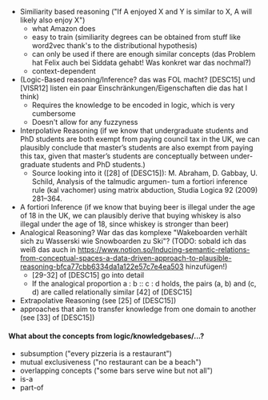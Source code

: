 * Similiarity based reasoning ("If A enjoyed X and Y is similar to X, A will likely also enjoy X")
    * what Amazon does
    * easy to train (similiarity degrees can be obtained from stuff like word2vec thank's to the distributional hypothesis)
    * can only be used if there are enough similar concepts (das Problem hat Felix auch bei Siddata gehabt! Was konkret war das nochmal?)
    * context-dependent
* (Logic-Based reasoning/Inference? das was FOL macht? [DESC15] und [VISR12] listen ein paar Einschränkungen/Eigenschaften die das hat I think)
    * Requires the knowledge to be encoded in logic, which is very cumbersome
    * Doesn't allow for any fuzzyness
* Interpolative Reasoning (if we know that undergraduate students and PhD students are both exempt from paying council tax in the UK, we can plausibly conclude that master’s students are also exempt from paying this tax, given that master’s students are conceptually between under- graduate students and PhD students.)
    * Source looking into it ([28] of [DESC15]): M. Abraham, D. Gabbay, U. Schild, Analysis of the talmudic argumen- tum a fortiori inference rule (kal vachomer) using matrix abduction, Studia Logica 92 (2009) 281–364.
* A fortiori Inference (if we know that buying beer is illegal under the age of 18 in the UK, we can plausibly derive that buying whiskey is also illegal under the age of 18, since whiskey is stronger than beer)
* Analogical Reasoning? War das das komplexe "Wakeboarden verhält sich zu Wasserski wie Snowboarden zu Ski"? (TODO: sobald ich das weiß das auch in https://www.notion.so/Inducing-semantic-relations-from-conceptual-spaces-a-data-driven-approach-to-plausible-reasoning-bfca77cbb6334da1a122e57c7e4ea503 hinzufügen!)
    * [29-32] of [DESC15] go into detail
    * If the analogical proportion a : b :: c : d holds, the pairs (a, b) and (c, d) are called relationally similar [42] of [DESC15]
* Extrapolative Reasoning (see [25] of [DESC15])
* approaches that aim to transfer knowledge from one domain to another (see [33] of [DESC15])


#### What about the concepts from logic/knowledgebases/...?
* subsumption ("every pizzeria is a restaurant")
* mutual exclusiveness ("no restaurant can be a beach")
* overlapping concepts ("some bars serve wine but not all")
* is-a
* part-of
